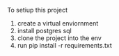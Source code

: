 To setiup this project 
1. create a virtual enviornment 
2. install postgres sql
3. clone the project into the env 
4. run pip install -r requirements.txt
